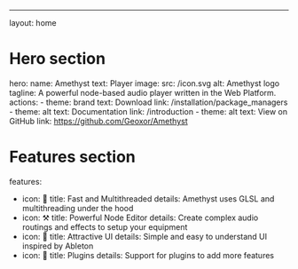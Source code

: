 ---
layout: home

# Hero section
hero:
  name: Amethyst
  text: Player
  image:
    src: /icon.svg
    alt: Amethyst logo
  tagline: A powerful node-based audio player written in the Web Platform.
  actions:
    - theme: brand
      text: Download
      link: /installation/package_managers
    - theme: alt
      text: Documentation
      link: /introduction
    - theme: alt
      text: View on GitHub
      link: https://github.com/Geoxor/Amethyst

# Features section
features:
  - icon: 🐇
    title: Fast and Multithreaded
    details: Amethyst uses GLSL and multithreading under the hood
  - icon: ⚒️
    title: Powerful Node Editor
    details: Create complex audio routings and effects to setup your equipment
  - icon: 💎
    title: Attractive UI
    details: Simple and easy to understand UI inspired by Ableton
  - icon: 🔌
    title: Plugins
    details: Support for plugins to add more features
